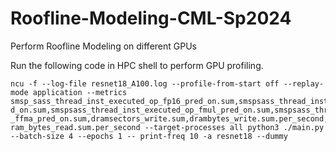 # Roofline-Modeling-CML-Sp2024
Perform Roofline Modeling on different GPUs

Run the following code in HPC shell to perform GPU profiling.

```
ncu -f --log-file resnet18_A100.log --profile-from-start off --replay-mode application --metrics smsp_sass_thread_inst_executed_op_fp16_pred_on.sum,smspsass_thread_inst_executed_op_fadd_pre d_on.sum,smspsass_thread_inst_executed_op_fmul_pred_on.sum,smspsass_thread_inst_executed_op _ffma_pred_on.sum,dramsectors_write.sum,drambytes_write.sum.per_second,dramsectors_read.sum,d ram_bytes_read.sum.per_second --target-processes all python3 ./main.py --batch-size 4 --epochs 1 -- print-freq 10 -a resnet18 --dummy
```
